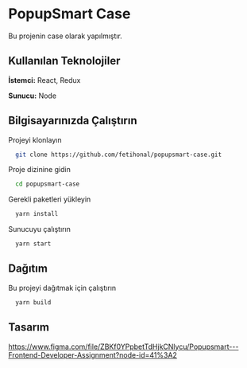 
# PopupSmart Case

Bu projenin case olarak yapılmıştır.


## Kullanılan Teknolojiler

**İstemci:** React, Redux

**Sunucu:** Node

  
## Bilgisayarınızda Çalıştırın

Projeyi klonlayın

```bash
  git clone https://github.com/fetihonal/popupsmart-case.git
```

Proje dizinine gidin

```bash
  cd popupsmart-case
```

Gerekli paketleri yükleyin

```bash
  yarn install
```

Sunucuyu çalıştırın

```bash
  yarn start
```

  
## Dağıtım

Bu projeyi dağıtmak için çalıştırın

```bash
  yarn build
```

  

  
## Tasarım

https://www.figma.com/file/ZBKf0YPpbetTdHjkCNlycu/Popupsmart---Frontend-Developer-Assignment?node-id=41%3A2